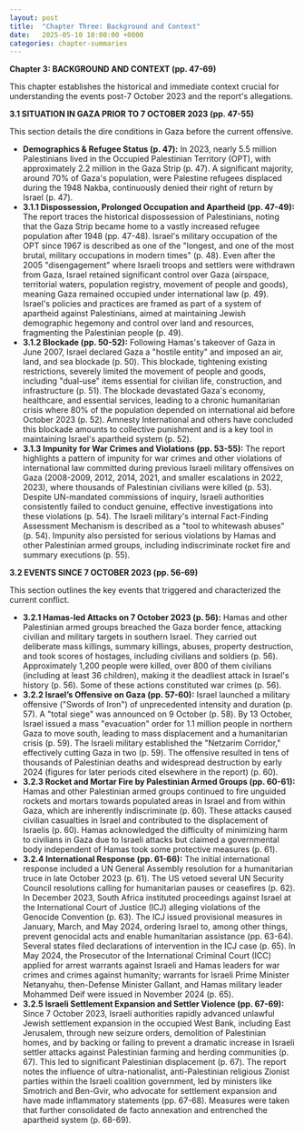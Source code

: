 ```yaml
---
layout: post
title:  "Chapter Three: Background and Context"
date:   2025-05-10 10:00:00 +0000
categories: chapter-summaries
---
```



    

**Chapter 3: BACKGROUND AND CONTEXT (pp. 47-69)**

This chapter establishes the historical and immediate context crucial for understanding the events post-7 October 2023 and the report's allegations.

**3.1 SITUATION IN GAZA PRIOR TO 7 OCTOBER 2023 (pp. 47-55)**

This section details the dire conditions in Gaza before the current offensive.

*   **Demographics & Refugee Status (p. 47):** In 2023, nearly 5.5 million Palestinians lived in the Occupied Palestinian Territory (OPT), with approximately 2.2 million in the Gaza Strip (p. 47). A significant majority, around 70% of Gaza's population, were Palestine refugees displaced during the 1948 Nakba, continuously denied their right of return by Israel (p. 47).
*   **3.1.1 Dispossession, Prolonged Occupation and Apartheid (pp. 47-49):**
    The report traces the historical dispossession of Palestinians, noting that the Gaza Strip became home to a vastly increased refugee population after 1948 (pp. 47-48). Israel's military occupation of the OPT since 1967 is described as one of the "longest, and one of the most brutal, military occupations in modern times" (p. 48). Even after the 2005 "disengagement" where Israeli troops and settlers were withdrawn from Gaza, Israel retained significant control over Gaza (airspace, territorial waters, population registry, movement of people and goods), meaning Gaza remained occupied under international law (p. 49). Israel's policies and practices are framed as part of a system of apartheid against Palestinians, aimed at maintaining Jewish demographic hegemony and control over land and resources, fragmenting the Palestinian people (p. 49).
*   **3.1.2 Blockade (pp. 50-52):**
    Following Hamas's takeover of Gaza in June 2007, Israel declared Gaza a "hostile entity" and imposed an air, land, and sea blockade (p. 50). This blockade, tightening existing restrictions, severely limited the movement of people and goods, including "dual-use" items essential for civilian life, construction, and infrastructure (p. 51). The blockade devastated Gaza's economy, healthcare, and essential services, leading to a chronic humanitarian crisis where 80% of the population depended on international aid before October 2023 (p. 52). Amnesty International and others have concluded this blockade amounts to collective punishment and is a key tool in maintaining Israel's apartheid system (p. 52).
*   **3.1.3 Impunity for War Crimes and Violations (pp. 53-55):**
    The report highlights a pattern of impunity for war crimes and other violations of international law committed during previous Israeli military offensives on Gaza (2008-2009, 2012, 2014, 2021, and smaller escalations in 2022, 2023), where thousands of Palestinian civilians were killed (p. 53). Despite UN-mandated commissions of inquiry, Israeli authorities consistently failed to conduct genuine, effective investigations into these violations (p. 54). The Israeli military's internal Fact-Finding Assessment Mechanism is described as a "tool to whitewash abuses" (p. 54). Impunity also persisted for serious violations by Hamas and other Palestinian armed groups, including indiscriminate rocket fire and summary executions (p. 55).

**3.2 EVENTS SINCE 7 OCTOBER 2023 (pp. 56-69)**

This section outlines the key events that triggered and characterized the current conflict.

*   **3.2.1 Hamas-led Attacks on 7 October 2023 (p. 56):**
    Hamas and other Palestinian armed groups breached the Gaza border fence, attacking civilian and military targets in southern Israel. They carried out deliberate mass killings, summary killings, abuses, property destruction, and took scores of hostages, including civilians and soldiers (p. 56). Approximately 1,200 people were killed, over 800 of them civilians (including at least 36 children), making it the deadliest attack in Israel's history (p. 56). Some of these actions constituted war crimes (p. 56).
*   **3.2.2 Israel’s Offensive on Gaza (pp. 57-60):**
    Israel launched a military offensive ("Swords of Iron") of unprecedented intensity and duration (p. 57). A "total siege" was announced on 9 October (p. 58). By 13 October, Israel issued a mass "evacuation" order for 1.1 million people in northern Gaza to move south, leading to mass displacement and a humanitarian crisis (p. 59). The Israeli military established the "Netzarim Corridor," effectively cutting Gaza in two (p. 59). The offensive resulted in tens of thousands of Palestinian deaths and widespread destruction by early 2024 (figures for later periods cited elsewhere in the report) (p. 60).
*   **3.2.3 Rocket and Mortar Fire by Palestinian Armed Groups (pp. 60-61):**
    Hamas and other Palestinian armed groups continued to fire unguided rockets and mortars towards populated areas in Israel and from within Gaza, which are inherently indiscriminate (p. 60). These attacks caused civilian casualties in Israel and contributed to the displacement of Israelis (p. 60). Hamas acknowledged the difficulty of minimizing harm to civilians in Gaza due to Israeli attacks but claimed a governmental body independent of Hamas took some protective measures (p. 61).
*   **3.2.4 International Response (pp. 61-66):**
    The initial international response included a UN General Assembly resolution for a humanitarian truce in late October 2023 (p. 61). The US vetoed several UN Security Council resolutions calling for humanitarian pauses or ceasefires (p. 62). In December 2023, South Africa instituted proceedings against Israel at the International Court of Justice (ICJ) alleging violations of the Genocide Convention (p. 63). The ICJ issued provisional measures in January, March, and May 2024, ordering Israel to, among other things, prevent genocidal acts and enable humanitarian assistance (pp. 63-64). Several states filed declarations of intervention in the ICJ case (p. 65). In May 2024, the Prosecutor of the International Criminal Court (ICC) applied for arrest warrants against Israeli and Hamas leaders for war crimes and crimes against humanity; warrants for Israeli Prime Minister Netanyahu, then-Defense Minister Gallant, and Hamas military leader Mohammed Deif were issued in November 2024 (p. 65).
*   **3.2.5 Israeli Settlement Expansion and Settler Violence (pp. 67-69):**
    Since 7 October 2023, Israeli authorities rapidly advanced unlawful Jewish settlement expansion in the occupied West Bank, including East Jerusalem, through new seizure orders, demolition of Palestinian homes, and by backing or failing to prevent a dramatic increase in Israeli settler attacks against Palestinian farming and herding communities (p. 67). This led to significant Palestinian displacement (p. 67). The report notes the influence of ultra-nationalist, anti-Palestinian religious Zionist parties within the Israeli coalition government, led by ministers like Smotrich and Ben-Gvir, who advocate for settlement expansion and have made inflammatory statements (pp. 67-68). Measures were taken that further consolidated de facto annexation and entrenched the apartheid system (p. 68-69).
